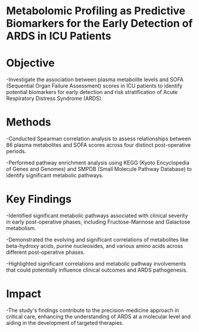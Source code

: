 # Metabolomic Profiling as Predictive Biomarkers for the Early Detection of ARDS in ICU Patients
# Objective
-Investigate the association between plasma metabolite levels and SOFA (Sequential Organ Failure Assessment) scores in ICU patients to identify potential biomarkers for early detection and risk stratification of Acute Respiratory Distress Syndrome (ARDS).
# Methods
-Conducted Spearman correlation analysis to assess relationships between 86 plasma metabolites and SOFA scores across four distinct post-operative periods.

-Performed pathway enrichment analysis using KEGG (Kyoto Encyclopedia of Genes and Genomes) and SMPDB (Small Molecule Pathway Database) to identify significant metabolic pathways.
# Key Findings
-Identified significant metabolic pathways associated with clinical severity in early post-operative phases, including Fructose-Mannose and Galactose metabolism.

-Demonstrated the evolving and significant correlations of metabolites like beta-hydroxy acids, purine nucleosides, and various amino acids across different post-operative phases.

-Highlighted significant correlations and metabolic pathway involvements that could potentially influence clinical outcomes and ARDS pathogenesis.
# Impact
-The study's findings contribute to the precision-medicine approach in critical care, enhancing the understanding of ARDS at a molecular level and aiding in the development of targeted therapies.
